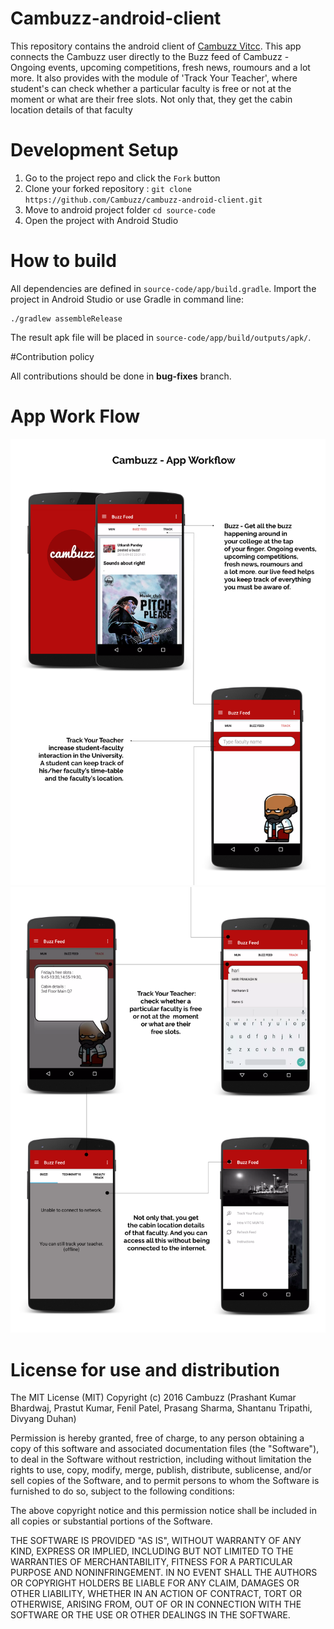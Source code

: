 # Cambuzz-android-client
This repository contains the android client of [Cambuzz Vitcc](http://www.cambuzz.co.in/). This app connects the Cambuzz user directly to the Buzz feed of Cambuzz - Ongoing events, upcoming competitions, fresh news, roumours and a lot more. It also provides with the module of 'Track Your Teacher', where student's can check whether a particular faculty is free or not at the moment or what are their free slots. Not only that, they get the cabin location details of that faculty

# Development Setup
1. Go to the project repo and click the `Fork` button
2. Clone your forked repository : `git clone https://github.com/Cambuzz/cambuzz-android-client.git`
3. Move to android project folder `cd source-code`
4. Open the project with Android Studio

# How to build

All dependencies are defined in ```source-code/app/build.gradle```. Import the project in Android Studio or use Gradle in command line:
```
./gradlew assembleRelease
```
The result apk file will be placed in ```source-code/app/build/outputs/apk/```.


#Contribution policy

All contributions should be done in **bug-fixes** branch.

# App Work Flow 

![Unable to load Image](https://github.com/Cambuzz/cambuzz-android-client/blob/master/ui-design/app-flow/workflow_1.png)
![Unable to load Image](https://github.com/Cambuzz/cambuzz-android-client/blob/master/ui-design/app-flow/workflow_2.png)

# License for use and distribution

The MIT License (MIT) Copyright (c) 2016 Cambuzz (Prashant Kumar Bhardwaj, Prastut Kumar, Fenil Patel, Prasang Sharma, Shantanu Tripathi, Divyang Duhan)

Permission is hereby granted, free of charge, to any person obtaining a copy of this software and associated documentation files (the "Software"), to deal in the Software without restriction, including without limitation the rights to use, copy, modify, merge, publish, distribute, sublicense, and/or sell copies of the Software, and to permit persons to whom the Software is furnished to do so, subject to the following conditions:

The above copyright notice and this permission notice shall be included in all copies or substantial portions of the Software.

THE SOFTWARE IS PROVIDED "AS IS", WITHOUT WARRANTY OF ANY KIND, EXPRESS OR IMPLIED, INCLUDING BUT NOT LIMITED TO THE WARRANTIES OF MERCHANTABILITY, FITNESS FOR A PARTICULAR PURPOSE AND NONINFRINGEMENT. IN NO EVENT SHALL THE AUTHORS OR COPYRIGHT HOLDERS BE LIABLE FOR ANY CLAIM, DAMAGES OR OTHER LIABILITY, WHETHER IN AN ACTION OF CONTRACT, TORT OR OTHERWISE, ARISING FROM, OUT OF OR IN CONNECTION WITH THE SOFTWARE OR THE USE OR OTHER DEALINGS IN THE SOFTWARE.
